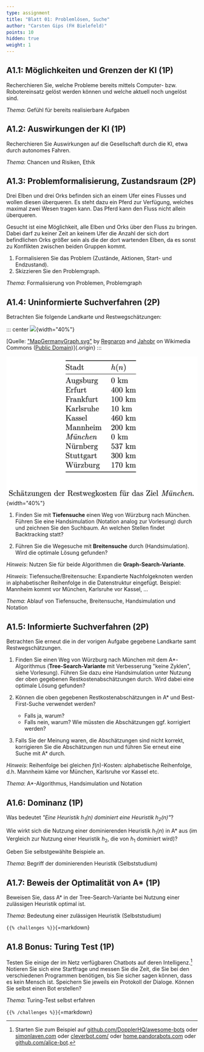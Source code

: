 ```yaml
---
type: assignment
title: "Blatt 01: Problemlösen, Suche"
author: "Carsten Gips (FH Bielefeld)"
points: 10
hidden: true
weight: 1
---
```




## A1.1: Möglichkeiten und Grenzen der KI (1P)

Recherchieren Sie, welche Probleme bereits mittels Computer- bzw. Robotereinsatz
gelöst werden können und welche aktuell noch ungelöst sind.

*Thema*: Gefühl für bereits realisierbare Aufgaben



## A1.2: Auswirkungen der KI (1P)

Recherchieren Sie Auswirkungen auf die Gesellschaft durch die KI, etwa
durch autonomes Fahren.

*Thema*: Chancen und Risiken, Ethik



## A1.3: Problemformalisierung, Zustandsraum (2P)

Drei Elben und drei Orks befinden sich an einem Ufer eines Flusses und wollen
diesen überqueren. Es steht dazu ein Pferd zur Verfügung, welches maximal zwei
Wesen tragen kann. Das Pferd kann den Fluss nicht allein überqueren.

Gesucht ist eine Möglichkeit, alle Elben und Orks über den Fluss zu bringen.
Dabei darf zu keiner Zeit an keinem Ufer die Anzahl der sich dort befindlichen
Orks größer sein als die der dort wartenden Elben, da es sonst zu Konflikten
zwischen beiden Gruppen kommt.

1.  Formalisieren Sie das Problem (Zustände, Aktionen, Start- und Endzustand).
2.  Skizzieren Sie den Problemgraph.

*Thema*: Formalisierung von Problemen, Problemgraph



## A1.4: Uninformierte Suchverfahren (2P)

Betrachten Sie folgende Landkarte und Restwegschätzungen:

::: center
![](https://upload.wikimedia.org/wikipedia/commons/thumb/a/ad/MapGermanyGraph.svg/476px-MapGermanyGraph.svg.png){width="40%"}

[Quelle: ["MapGermanyGraph.svg"](https://commons.wikimedia.org/wiki/File:MapGermanyGraph.svg) by [Regnaron](https://de.wikipedia.org/wiki/Benutzer:Regnaron) and [Jahobr](https://commons.wikimedia.org/wiki/User:Jahobr) on Wikimedia Commons ([Public Domain](https://en.wikipedia.org/wiki/en:public_domain))]{.origin}
:::

![](images/MapGermanyGraph-Kosten.png){width="40%"}


1.  Finden Sie mit **Tiefensuche** einen Weg von Würzburg nach München. Führen
    Sie eine Handsimulation (Notation analog zur Vorlesung) durch und zeichnen
    Sie den Suchbaum. An welchen Stellen findet Backtracking statt?

2.  Führen Sie die Wegesuche mit **Breitensuche** durch (Handsimulation). Wird
    die optimale Lösung gefunden?

*Hinweis*: Nutzen Sie für beide Algorithmen die **Graph-Search-Variante**.

*Hinweis*: Tiefensuche/Breitensuche: Expandierte Nachfolgeknoten werden in
alphabetischer Reihenfolge in die Datenstruktur eingefügt.
Beispiel: Mannheim kommt vor München, Karlsruhe vor Kassel, ...

*Thema*: Ablauf von Tiefensuche, Breitensuche, Handsimulation und Notation



## A1.5: Informierte Suchverfahren (2P)

Betrachten Sie erneut die in der vorigen Aufgabe gegebene Landkarte samt
Restwegschätzungen.

1.  Finden Sie einen Weg von Würzburg nach München mit dem A\*-Algorithmus
    (**Tree-Search-Variante** mit Verbesserung "keine Zyklen", siehe Vorlesung).
    Führen Sie dazu eine Handsimulation unter Nutzung der oben gegebenen
    Restkostenabschätzungen durch. Wird dabei eine optimale Lösung gefunden?

2.  Können die oben gegebenen Restkostenabschätzungen in A\* und
    Best-First-Suche verwendet werden?
    *   Falls ja, warum?
    *   Falls nein, warum? Wie müssten die Abschätzungen ggf. korrigiert werden?

3.  Falls Sie der Meinung waren, die Abschätzungen sind nicht korrekt,
    korrigieren Sie die Abschätzungen nun und führen Sie erneut eine Suche mit
    A\* durch.

*Hinweis*: Reihenfolge bei gleichen $f(n)$-Kosten: alphabetische Reihenfolge, d.h.
Mannheim käme vor München, Karlsruhe vor Kassel etc.

*Thema*: A\*-Algorithmus, Handsimulation und Notation



## A1.6: Dominanz (1P)

Was bedeutet *"Eine Heuristik $h_1(n)$ dominiert eine Heuristik $h_2(n)$"*?

Wie wirkt sich die Nutzung einer dominierenden Heuristik $h_1(n)$ in A\*
aus (im Vergleich zur Nutzung einer Heuristik $h_2$, die von $h_1$ dominiert
wird)?

Geben Sie selbstgewählte Beispiele an.

*Thema*: Begriff der dominierenden Heuristik (Selbststudium)



## A1.7: Beweis der Optimalität von A* (1P)

Beweisen Sie, dass A* in der Tree-Search-Variante bei Nutzung einer
zulässigen Heuristik optimal ist.

*Thema*: Bedeutung einer zulässigen Heuristik (Selbststudium)



`{{% challenges %}}`{=markdown}
## A1.8 Bonus: Turing Test (1P)

Testen Sie einige der im Netz verfügbaren Chatbots auf deren Intelligenz.[^Links]
Notieren Sie sich eine Startfrage und messen Sie die Zeit, die Sie bei den
verschiedenen Programmen benötigen, bis Sie sicher sagen können, dass es kein
Mensch ist. Speichern Sie jeweils ein Protokoll der Dialoge. Können Sie selbst
einen Bot erstellen?

*Thema*: Turing-Test selbst erfahren

[^Links]: Starten Sie zum Beispiel auf
[github.com/DopplerHQ/awesome-bots](https://github.com/DopplerHQ/awesome-bots#popular-examples-of-bots)
oder [simonlaven.com](https://www.simonlaven.com/)
oder [cleverbot.com/](https://www.cleverbot.com/)
oder [home.pandorabots.com](https://home.pandorabots.com/en/)
oder [github.com/alice-bot](https://github.com/alice-bot).

`{{% /challenges %}}`{=markdown}
